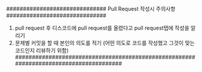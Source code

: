 ############################## Pull Request 작성시 주의사항 ##############################
1. pull request 후 디스코드에 pull request를 올렸다고 pull request탭에 작성을 알리기
2. 문제별 커밋을 할 때 본인의 의도를 적기 (어떤 의도로 코드를 작성했고 그것이 맞는 코드인지 리뷰하기 위함)
######################################################################################
